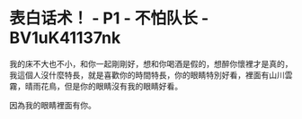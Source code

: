 # 表白话术！ - P1 - 不怕队长 - BV1uK41137nk

我的床不大也不小，和你一起剛剛好，想和你喝酒是假的，想醉你懷裡才是真的，我這個人沒什麼特長，就是喜歡你的時間特長，你的眼睛特別好看，裡面有山川雲霧，晴雨花鳥，但是你的眼睛沒有我的眼睛好看。

因為我的眼睛裡面有你。